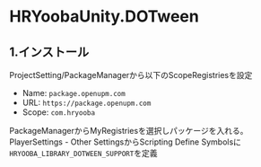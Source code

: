 # HRYoobaUnity.DOTween
## 1.インストール
ProjectSetting/PackageManagerから以下のScopeRegistriesを設定
- Name: `package.openupm.com`
- URL: `https://package.openupm.com`
- Scope: `com.hryooba`

PackageManagerからMyRegistriesを選択しパッケージを入れる。  
PlayerSettings - Other SettingsからScripting Define Symbolsに`HRYOOBA_LIBRARY_DOTWEEN_SUPPORT`を定義